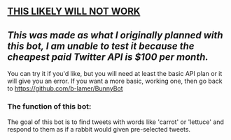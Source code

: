 ## <ins>THIS LIKELY WILL NOT WORK</ins>
## *This was made as what I originally planned with this bot, I am unable to test it because the cheapest paid Twitter API is $100 per month.*

You can try it if you'd like, but you will need at least the basic API plan or it will give you an error.
If you want a more basic, working one, then go back to https://github.com/b-lamer/BunnyBot

### The function of this bot:
The goal of this bot is to find tweets with words like 'carrot' or 'lettuce' and respond to them as if a rabbit would given pre-selected tweets.

